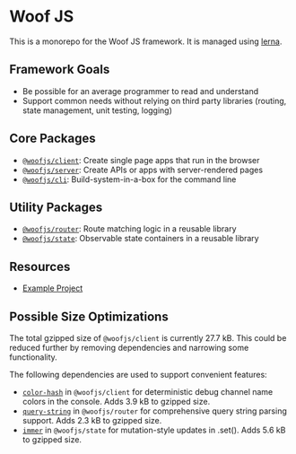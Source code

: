 # Woof JS

This is a monorepo for the Woof JS framework. It is managed using [lerna](https://lerna.js.org/).

## Framework Goals

- Be possible for an average programmer to read and understand
- Support common needs without relying on third party libraries (routing, state management, unit testing, logging)

## Core Packages

- [`@woofjs/client`](./packages/client/README.md): Create single page apps that run in the browser
- [`@woofjs/server`](./packages/server/README.md): Create APIs or apps with server-rendered pages
- [`@woofjs/cli`](./packages/cli/README.md): Build-system-in-a-box for the command line

## Utility Packages

- [`@woofjs/router`](./packages/router/README.md): Route matching logic in a reusable library
- [`@woofjs/state`](./packages/state/README.md): Observable state containers in a reusable library

## Resources

- [Example Project](./packages/examples/README.md)

## Possible Size Optimizations

The total gzipped size of `@woofjs/client` is currently 27.7 kB. This could be reduced further by removing dependencies and narrowing some functionality.

The following dependencies are used to support convenient features:

- [`color-hash`](https://bundlephobia.com/package/color-hash@2.0.1) in `@woofjs/client` for deterministic debug channel name colors in the console. Adds 3.9 kB to gzipped size.
- [`query-string`](https://bundlephobia.com/package/query-string@7.1.1) in `@woofjs/router` for comprehensive query string parsing support. Adds 2.3 kB to gzipped size.
- [`immer`](https://bundlephobia.com/package/immer@9.0.14) in `@woofjs/state` for mutation-style updates in .set(). Adds 5.6 kB to gzipped size.
